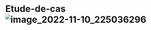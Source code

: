 # Etude-de-cas![image_2022-11-10_225036296](https://user-images.githubusercontent.com/117403353/201213203-6b0701c7-6ad5-425a-b1bc-f3316cdad428.png)
